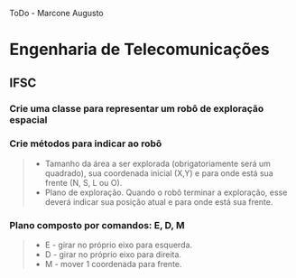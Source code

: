 ToDo - Marcone Augusto

# Engenharia de Telecomunicações

## IFSC

### Crie uma classe para representar um robô de exploração espacial

### Crie métodos para indicar ao robô
> - Tamanho da área a ser explorada (obrigatoriamente será um quadrado), sua coordenada inicial (X,Y) e para onde está sua frente (N, S, L ou O).
> - Plano de exploração. Quando o robô terminar a exploração, esse deverá indicar sua posição atual e para onde está sua frente.

### Plano composto por comandos: E, D, M
> - E - girar no próprio eixo para esquerda.
> - D - girar no próprio eixo para direita.
> - M - mover 1 coordenada para frente.